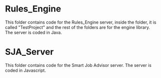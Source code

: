 # Rules_Engine

This folder contains code for the Rules_Engine server, inside the folder, it is called "TestProject" and the rest of the folders are for the engine library. The server is coded in Java.

# SJA_Server

This folder contains code for the Smart Job Advisor server. The server is coded in Javascript.
